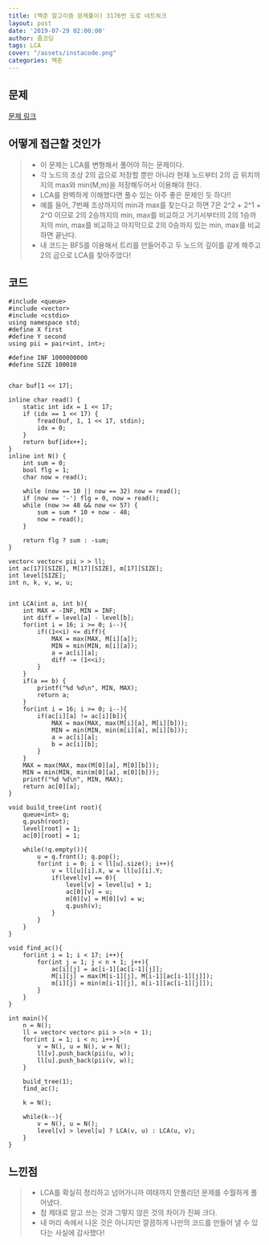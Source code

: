 ```yaml
---
title: (백준 알고리즘 문제풀이) 3176번 도로 네트워크
layout: post
date: '2019-07-29 02:00:00'
author: 줌코딩
tags: LCA
cover: "/assets/instacode.png"
categories: 백준
---
```


## 문제

[문제 링크](https://www.acmicpc.net/problem/3176)

## 어떻게 접근할 것인가

>* 이 문제는 LCA를 변형해서 풀어야 하는 문제이다.
>* 각 노드의 조상 2의 곱으로 저장할 뿐만 아니라 현재 노드부터 2의 곱 위치까지의 max와 min(M,m)을 저장해두어서 이용해야 한다.
>* LCA를 완벽하게 이해했다면 풀수 있는 아주 좋은 문제인 듯 하다!!
>* 예를 들어, 7번째 조상까지의 min과 max를 찾는다고 하면 7은  2^2 + 2^1 + 2^0 이므로 2의 2승까지의 min, max를 비교하고 거기서부터의 2의 1승까지의 min, max를 비교하고 마지막으로 2의 0승까지 있는 min, max를 비교하면 끝난다.
>* 내 코드는 BFS를 이용해서 트리를 만들어주고 두 노드의 깊이를 같게 해주고 2의 곱으로 LCA를 찾아주었다!

## 코드

    #include <queue>
    #include <vector>
    #include <cstdio>
    using namespace std;
    #define X first
    #define Y second
    using pii = pair<int, int>;

    #define INF 1000000000
    #define SIZE 100010


    char buf[1 << 17];

    inline char read() {
        static int idx = 1 << 17;
        if (idx == 1 << 17) {
            fread(buf, 1, 1 << 17, stdin);
            idx = 0;
        }
        return buf[idx++];
    }
    inline int N() {
        int sum = 0;
        bool flg = 1;
        char now = read();

        while (now == 10 || now == 32) now = read();
        if (now == '-') flg = 0, now = read();
        while (now >= 48 && now <= 57) {
            sum = sum * 10 + now - 48;
            now = read();
        }

        return flg ? sum : -sum;
    }

    vector< vector< pii > > ll;
    int ac[17][SIZE], M[17][SIZE], m[17][SIZE];
    int level[SIZE];
    int n, k, v, w, u;


    int LCA(int a, int b){
        int MAX = -INF, MIN = INF;
        int diff = level[a] - level[b];
        for(int i = 16; i >= 0; i--){
            if((1<<i) <= diff){
                MAX = max(MAX, M[i][a]);
                MIN = min(MIN, m[i][a]);
                a = ac[i][a];
                diff -= (1<<i);
            }
        }
        if(a == b) {
            printf("%d %d\n", MIN, MAX);
            return a;
        }
        for(int i = 16; i >= 0; i--){
            if(ac[i][a] != ac[i][b]){
                MAX = max(MAX, max(M[i][a], M[i][b]));
                MIN = min(MIN, min(m[i][a], m[i][b]));
                a = ac[i][a];
                b = ac[i][b];            
            } 
        } 
        MAX = max(MAX, max(M[0][a], M[0][b]));
        MIN = min(MIN, min(m[0][a], m[0][b]));
        printf("%d %d\n", MIN, MAX);
        return ac[0][a];
    }

    void build_tree(int root){
        queue<int> q;
        q.push(root);
        level[root] = 1;
        ac[0][root] = 1;
        
        while(!q.empty()){
            u = q.front(); q.pop();
            for(int i = 0; i < ll[u].size(); i++){
                v = ll[u][i].X, w = ll[u][i].Y;
                if(level[v] == 0){
                    level[v] = level[u] + 1;
                    ac[0][v] = u;
                    m[0][v] = M[0][v] = w;
                    q.push(v);
                }
            }
        }
    }

    void find_ac(){
        for(int i = 1; i < 17; i++){
            for(int j = 1; j < n + 1; j++){
                ac[i][j] = ac[i-1][ac[i-1][j]];
                M[i][j] = max(M[i-1][j], M[i-1][ac[i-1][j]]);
                m[i][j] = min(m[i-1][j], m[i-1][ac[i-1][j]]);
            }
        }
    }

    int main(){
        n = N();
        ll = vector< vector< pii > >(n + 1);
        for(int i = 1; i < n; i++){
            v = N(), u = N(), w = N(); 
            ll[v].push_back(pii(u, w));
            ll[u].push_back(pii(v, w));
        }

        build_tree(1);
        find_ac();  
    
        k = N();

        while(k--){
            v = N(), u = N(); 
            level[v] > level[u] ? LCA(v, u) : LCA(u, v);       
        }
    }

## 느낀점

>* LCA를 확실히 정리하고 넘어가니까 여태까지 안풀리던 문제를 수월하게 풀어냈다.
>* 참 제대로 알고 쓰는 것과 그렇지 않은 것의 차이가 진짜 크다.
>* 내 머리 속에서 나온 것은 아니지만 깔끔하게 나만의 코드를 만들어 낼 수 있다는 사실에 감사했다!
